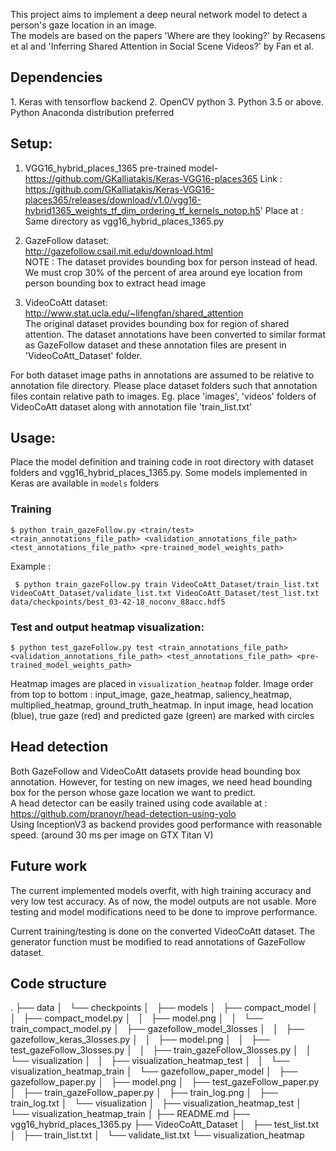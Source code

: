 This project aims to implement a deep neural network model to detect a person's gaze location in an image.  
The models are based on the papers 'Where are they looking?' by Recasens et al and 'Inferring Shared Attention in Social Scene Videos?' by Fan et al.

## Dependencies
1\. Keras with tensorflow backend
2\. OpenCV python
3\. Python 3.5 or above. Python Anaconda distribution preferred

## Setup:

1. VGG16_hybrid_places_1365 pre-trained model-  
https://github.com/GKalliatakis/Keras-VGG16-places365
Link : https://github.com/GKalliatakis/Keras-VGG16-places365/releases/download/v1.0/vgg16-hybrid1365_weights_tf_dim_ordering_tf_kernels_notop.h5'
Place at : Same directory as vgg16_hybrid_places_1365.py

2. GazeFollow dataset:  
http://gazefollow.csail.mit.edu/download.html  
NOTE : The dataset provides bounding box for person instead of head. We must crop 30% of the percent of area around eye location from person bounding box to extract head image

3. VideoCoAtt dataset:  
http://www.stat.ucla.edu/~lifengfan/shared_attention  
The original dataset provides bounding box for region of shared attention. The dataset annotations have been converted to similar format as GazeFollow dataset and these annotation files are present in 'VideoCoAtt_Dataset' folder.  

For both dataset image paths in annotations are assumed to be relative to annotation file directory. Please place dataset folders such that annotation files contain relative path to images. Eg. place 'images', 'videos' folders of VideoCoAtt dataset along with annotation file 'train_list.txt'



## Usage:

Place the model definition and training code in root directory with dataset folders and vgg16_hybrid_places_1365.py.
Some models implemented in Keras are available in `models` folders

### Training
```
$ python train_gazeFollow.py <train/test> <train_annotations_file_path> <validation_annotations_file_path> <test_annotations_file_path> <pre-trained_model_weights_path>
```

Example : 
```
 $ python train_gazeFollow.py train VideoCoAtt_Dataset/train_list.txt VideoCoAtt_Dataset/validate_list.txt VideoCoAtt_Dataset/test_list.txt data/checkpoints/best_03-42-18_noconv_88acc.hdf5
```


### Test and output heatmap visualization:
```
$ python test_gazeFollow.py test <train_annotations_file_path> <validation_annotations_file_path> <test_annotations_file_path> <pre-trained_model_weights_path>
```

Heatmap images are placed in `visualization_heatmap` folder. Image order from top to bottom : input_image, gaze_heatmap, saliency_heatmap, multiplied_heatmap, ground_truth_heatmap. In input image, head location (blue), true gaze (red) and predicted gaze (green) are marked with circles


## Head detection

Both GazeFollow and VideoCoAtt datasets provide head bounding box annotation. However, for testing on new images, we need head bounding box for the person whose gaze location we want to predict.  
A head detector can be easily trained using code available at : https://github.com/pranoyr/head-detection-using-yolo  
Using InceptionV3 as backend provides good performance with reasonable speed. (around 30 ms per image on GTX Titan V)


## Future work

The current implemented models overfit, with high training accuracy and very low test accuracy. As of now, the model outputs are not usable. More testing and model modifications need to be done to improve performance.

Current training/testing is done on the converted VideoCoAtt dataset. The generator function must be modified to read annotations of GazeFollow dataset.

## Code structure

.
├── data
│   └── checkpoints
│   
├── models
│   ├── compact_model
│   │   ├── compact_model.py
│   │   ├── model.png
│   │   └── train_compact_model.py
│   ├── gazefollow_model_3losses
│   │   ├── gazefollow_keras_3losses.py
│   │   ├── model.png
│   │   ├── test_gazeFollow_3losses.py
│   │   ├── train_gazeFollow_3losses.py
│   │   └── visualization
│   │       ├── visualization_heatmap_test
│   │       └── visualization_heatmap_train
│   └── gazefollow_paper_model
│       ├── gazefollow_paper.py
│       ├── model.png
│       ├── test_gazeFollow_paper.py
│       ├── train_gazeFollow_paper.py
│       ├── train_log.png
│       ├── train_log.txt
│       └── visualization
│           ├── visualization_heatmap_test
│           └── visualization_heatmap_train
│
├── README.md
├── vgg16_hybrid_places_1365.py
├── VideoCoAtt_Dataset
│   ├── test_list.txt
│   ├── train_list.txt
│   └── validate_list.txt
└── visualization_heatmap
